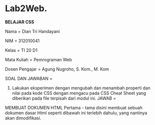 # Lab2Web.
**BELAJAR CSS**

Nama 			= Dian Tri Handayani 

NIM			= 312010041

Kelas			= TI 20 D1

Mata Kuliah		= Pemrograman Web

Dosen Pengajar	= Agung Nugroho, S. Kom., M. Kom

SOAL DAN JAWABAN =
1. Lakukan eksperimen dengan mengubah dan menambah properti dan nilai pada kode CSS dengan mengacu pada CSS Cheat Sheet yang diberikan pada file terpisah dari modul ini.
JAWAB =

MEMBUAT DOKUMEN HTML
Pertama - tama disini membuat sebuah dokumen dasar Html seperti dibawah ini terlebih dahulu, yang nantinya akan dimodifikasi.

